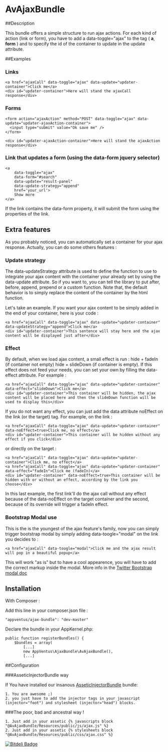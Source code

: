 AvAjaxBundle
============

##Description

This bundle offers a simple structure to run ajax actions.
For each kind of action (link or form), you have to add a data-toggle="ajax" to the tag ( **a**, **form** ) and to specify the id of the container to update in the update attribute.

##Examples 

### Links

    <a href="ajaxCall" data-toggle="ajax" data-update="updater-container">Click me</a>
    <div id="updater-container">Here will stand the ajaxCall response</div>

### Forms

    <form action="ajaxAction" method="POST" data-toggle="ajax" data-update="updater-ajaxAction-container">
      <input type="submit" value="Ok save me" />
    </form>

    <div id="updater-ajaxAction-container">Here will stand the ajaxAction response</div>
### Link that updates a form (using the data-form jquery selector)
    <a 
		data-toggle="ajax"
		data-form="#search"
		data-update="result-panel"
		data-update-strategy="append"
		href='your_url'>
		Show more
	</a>
If the link contains the data-form property, it will submit the form using the properties of the link.

Extra features
---

As you probably noticed, you can automatically set a container for your ajax response. Actually, you can do some others features :

### Update strategy


The data-updateStrategy attribute is used to define the function to use to integrate your ajax content with the container your already set by using the data-update attribute. So if you want to, you can tell the library to put after, before, append, prepend or a custom function. Note that, the default behavior is to simply replace the content of the container by the html function.

Let's take an example. If you want your ajax content to be simply added in the end of your container, here is your code :

    <a href="ajaxCall" data-toggle="ajax" data-update="updater-container" data-updateStrategy="append">Click me</a>
    <div id="updater-container">This sentence will stay here and the ajax content will be displayed just after</div>


### Effect

By default, when we load ajax content, a small effect is run : hide + fadeIn (if container not empty) hide + slideDown (if container is empty).
If this effect does not feed your needs, you can set your own by filling the data-effect attribute.
For example : 

    <a href="ajaxCall" data-toggle="ajax" data-update="updater-container" data-effect="slideDown">Click me</a>
    <div id="updater-container">This container will be hidden, the ajax content will be placed here and then the slideDown function will be used to display this</div>

If you do not want any effect, you can just add the data attribute noEffect on the link (or the target) tag.
For example, on the link :

    <a href="ajaxCall" data-toggle="ajax" data-update="updater-container" data-noEffect=true>Click me, no effect</a>
    <div id="updater-container">This container will be hidden without any effect if you click</div>

or directly on the target :

    <a href="ajaxCall" data-toggle="ajax" data-update="updater-container">Click me, no effect</a>
    <a href="ajaxCall" data-toggle="ajax" data-update="updater-container" data-effect="fadeIn">Click me (fadeIn)</a>
    <div id="updater-container" data-noEffect=true>This container will be hidden with or without an effect, according by the link you choose</div>

In this last example, the first link'll do the ajax call without any effect because of the data-noEffect on the target container and the second, because of its override will trigger a fadeIn effect.

### Bootstrap Modal use

This is the is the youngest of the ajax feature's family, now you can simply trigger bootstrap modal by simply adding data-toogle="modal" on the link you decides to : 

    <a href="ajaxCall" data-toogle="modal">Click me and the ajax result will pop in a beautiful popup</a>
    
This will work "as is" but to have a cool appearence, you will have to add the correct markup inside the modal. More info in the [Twitter Bootstrap modal doc](http://getbootstrap.com/2.3.2/javascript.html#modals) 

## Installation

With Composer :


Add this line in your composer.json file :

    "appventus/ajax-bundle": "dev-master"

Declare the bundle in your AppKernel.php:

    public function registerBundles() {
        $bundles = array(
            [...]
            new AppVentus\AjaxBundle\AvAjaxBundle(),
            [...]

##Configuration

###AsseticInjectorBundle way

If You have installed our insanous [AsseticInjectorBundle](https://github.com/AppVentus/AsseticInjectorBundle/edit/master/README.md) bundle:

    1. You are awesome ;)
    2. you just have to add the injector tags in your javascript (injector="foot") and stylesheet (injector="head") blocks.

###The poor, bad and ancestral way !

    1. Just add in your assetic {% javascripts block "@AvAjaxBundle/Resources/public/js/ajax.js" %}
    2. Just add in your assetic {% stylesheets block "@AvAjaxBundle/Resources/public/css/ajax.css" %}
    


 
 
 
 


[![Bitdeli Badge](https://d2weczhvl823v0.cloudfront.net/AppVentus/avajaxbundle/trend.png)](https://bitdeli.com/free "Bitdeli Badge")


